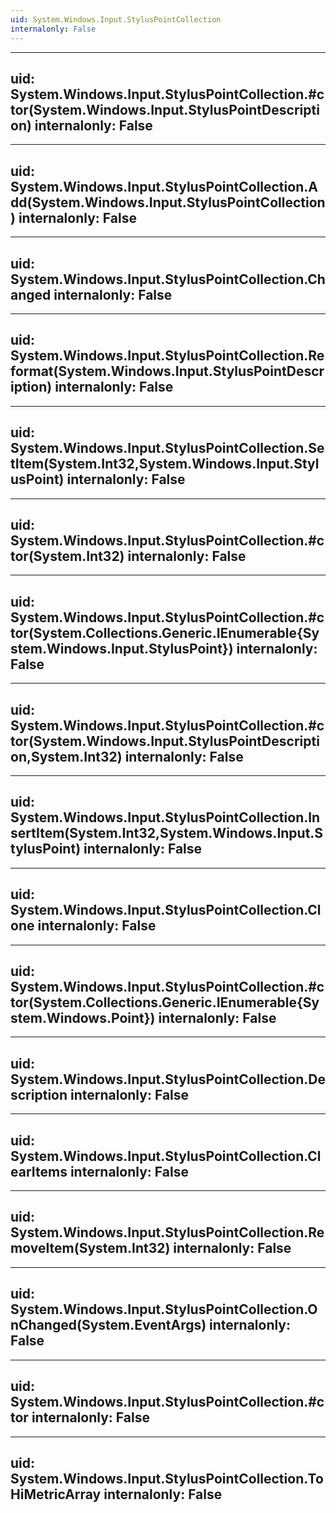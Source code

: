 ```yaml
---
uid: System.Windows.Input.StylusPointCollection
internalonly: False
---
```


---
uid: System.Windows.Input.StylusPointCollection.#ctor(System.Windows.Input.StylusPointDescription)
internalonly: False
---

---
uid: System.Windows.Input.StylusPointCollection.Add(System.Windows.Input.StylusPointCollection)
internalonly: False
---

---
uid: System.Windows.Input.StylusPointCollection.Changed
internalonly: False
---

---
uid: System.Windows.Input.StylusPointCollection.Reformat(System.Windows.Input.StylusPointDescription)
internalonly: False
---

---
uid: System.Windows.Input.StylusPointCollection.SetItem(System.Int32,System.Windows.Input.StylusPoint)
internalonly: False
---

---
uid: System.Windows.Input.StylusPointCollection.#ctor(System.Int32)
internalonly: False
---

---
uid: System.Windows.Input.StylusPointCollection.#ctor(System.Collections.Generic.IEnumerable{System.Windows.Input.StylusPoint})
internalonly: False
---

---
uid: System.Windows.Input.StylusPointCollection.#ctor(System.Windows.Input.StylusPointDescription,System.Int32)
internalonly: False
---

---
uid: System.Windows.Input.StylusPointCollection.InsertItem(System.Int32,System.Windows.Input.StylusPoint)
internalonly: False
---

---
uid: System.Windows.Input.StylusPointCollection.Clone
internalonly: False
---

---
uid: System.Windows.Input.StylusPointCollection.#ctor(System.Collections.Generic.IEnumerable{System.Windows.Point})
internalonly: False
---

---
uid: System.Windows.Input.StylusPointCollection.Description
internalonly: False
---

---
uid: System.Windows.Input.StylusPointCollection.ClearItems
internalonly: False
---

---
uid: System.Windows.Input.StylusPointCollection.RemoveItem(System.Int32)
internalonly: False
---

---
uid: System.Windows.Input.StylusPointCollection.OnChanged(System.EventArgs)
internalonly: False
---

---
uid: System.Windows.Input.StylusPointCollection.#ctor
internalonly: False
---

---
uid: System.Windows.Input.StylusPointCollection.ToHiMetricArray
internalonly: False
---
